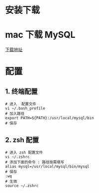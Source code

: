 # 安装下载

# mac 下载 MySQL

[下载地址](https://dev.mysql.com/downloads/mysql/)

# 配置

## 1. 终端配置
```shell
# 进入  配置文件
vi ~/.bash_profile
# 加入路径
export PATH=${PATH}:/usr/local/mysql/bin
# 保存
```


## 2. zsh 配置
```shell
# 进入 zsh 配置文件
vi ~/.zshrc
# 添加下面的命令 : 路径按需填写
alias mysql=/usr/local/mysql/bin/mysql
# 保存
:wq
# 生效
source ~/.zshrc
```